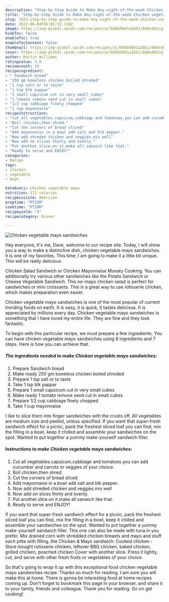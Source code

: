 ```yaml
---
description: "Step-by-Step Guide to Make Any-night-of-the-week Chicken vegetable mayo sandwiches"
title: "Step-by-Step Guide to Make Any-night-of-the-week Chicken vegetable mayo sandwiches"
slug: 1923-step-by-step-guide-to-make-any-night-of-the-week-chicken-vegetable-mayo-sandwiches
date: 2022-06-04T05:03:53.118Z
image: https://img-global.cpcdn.com/recipes/ac7686b9b61a2bb1/680x482cq70/chicken-vegetable-mayo-sandwiches-recipe-main-photo.jpg
hideToc: false
enableToc: true
enableTocContent: false
thumbnail: https://img-global.cpcdn.com/recipes/ac7686b9b61a2bb1/680x482cq70/chicken-vegetable-mayo-sandwiches-recipe-main-photo.jpg
cover: https://img-global.cpcdn.com/recipes/ac7686b9b61a2bb1/680x482cq70/chicken-vegetable-mayo-sandwiches-recipe-main-photo.jpg
author: Martin Williams
ratingvalue: 3.9
reviewcount: 19
recipeingredient:
- " Sandwich bread"
- "250 gm boneless chicken boiled shreded"
- "1 tsp salt or to taste"
- "1 tsp blk pappar"
- "1 small capsicum cut in very small cubes"
- "1 tomato remove seed cut in small cubes"
- "1/2 cup cabbiage finely chopped"
- "1 cup mayonnaise"
recipeinstructions:
- "Cut all vegetables.capsicum,cabbiage and tomatoes.you can add cucumber and carrots or veggies of your choice."
- "Boil chicken,then shred."
- "Cut the corners of bread sliced"
- "Add mayonnaise in a bowl add salt and blk pepper."
- "Now add shreded chicken and veggies.mix well"
- "Now add on slices thinly and evenly."
- "Put anothet slice.on it.make all sanwich like that."
- "Ready to serve and ENJOY!"
categories:
- Recipe
tags:
- chicken
- vegetable
- mayo

katakunci: chicken vegetable mayo 
nutrition: 171 calories
recipecuisine: American
preptime: "PT15M"
cooktime: "PT39M"
recipeyield: "4"
recipecategory: Dinner

---
```



![Chicken vegetable mayo sandwiches](https://img-global.cpcdn.com/recipes/ac7686b9b61a2bb1/680x482cq70/chicken-vegetable-mayo-sandwiches-recipe-main-photo.jpg)

Hey everyone, it's me, Dave, welcome to our recipe site. Today, I will show you a way to make a distinctive dish, chicken vegetable mayo sandwiches. It is one of my favorites. This time, I am going to make it a little bit unique. This will be really delicious.

Chicken Salad Sandwich or Chicken Mayonnaise Munaty Cooking. You can additionally try various other sandwiches like the Potato Sandwich or Cheese Vegetable Sandwich. This no-mayo chicken salad is perfect for sandwiches or mini croissants. This is a great way to use rotisserie chicken, which makes preparation even easier.

Chicken vegetable mayo sandwiches is one of the most popular of current trending foods on earth. It is easy, it is quick, it tastes delicious. It is appreciated by millions every day. Chicken vegetable mayo sandwiches is something that I have loved my entire life. They are fine and they look fantastic.


To begin with this particular recipe, we must prepare a few ingredients. You can have chicken vegetable mayo sandwiches using 8 ingredients and 7 steps. Here is how you can achieve that.

<!--inarticleads1-->

##### The ingredients needed to make Chicken vegetable mayo sandwiches:

1. Prepare  Sandwich bread
1. Make ready 250 gm boneless chicken boiled shreded
1. Prepare 1 tsp salt or to taste
1. Take 1 tsp blk pappar
1. Prepare 1 small capsicum cut in very small cubes
1. Make ready 1 tomato remove seed cut in small cubes
1. Prepare 1/2 cup cabbiage finely chopped
1. Take 1 cup mayonnaise


I like to slice them into finger sandwiches with the crusts off. All vegetables are medium size and peeled, unless specified. If you want that super-fresh sandwich effect for a picnic, pack the freshest sliced loaf you can find, mix the filling in a bowl, keep it chilled and assemble your sandwiches on the spot. Wanted to put together a yummy make-yourself sandwich filler. 

<!--inarticleads2-->

##### Instructions to make Chicken vegetable mayo sandwiches:

1. Cut all vegetables.capsicum,cabbiage and tomatoes.you can add cucumber and carrots or veggies of your choice.
1. Boil chicken,then shred.
1. Cut the corners of bread sliced
1. Add mayonnaise in a bowl add salt and blk pepper.
1. Now add shreded chicken and veggies.mix well
1. Now add on slices thinly and evenly.
1. Put anothet slice.on it.make all sanwich like that.
1. Ready to serve and ENJOY!

If you want that super-fresh sandwich effect for a picnic, pack the freshest sliced loaf you can find, mix the filling in a bowl, keep it chilled and assemble your sandwiches on the spot. Wanted to put together a yummy make-yourself sandwich filler. This one can also be made with tuna in you prefer. Mix drained corn with shredded chicken breasts and mayo and stuff each pitta with filling..the Chicken & Mayo sandwich: Cooked chicken - Store-bought rotisserie chicken, leftover BBQ chicken, baked chicken, grilled chicken, poached chicken Cover with another slice. Press it lightly, cut, and serve with other fresh fruits or vegetables of your choice. 

So that's going to wrap it up with this exceptional food chicken vegetable mayo sandwiches recipe. Thanks so much for reading. I am sure you will make this at home. There is gonna be interesting food at home recipes coming up. Don't forget to bookmark this page in your browser, and share it to your family, friends and colleague. Thank you for reading. Go on get cooking!
